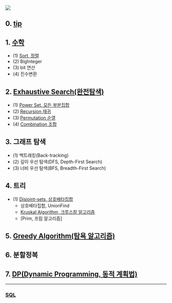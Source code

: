 ![](https://user-images.githubusercontent.com/30182987/58375588-4409f700-7f91-11e9-97e5-2b2f919f64cd.png)

## 0. [tip](https://github.com/kHeNoTbB/Algorithm/tree/master/tip)


## 1. [수학](https://github.com/kHeNoTbB/Algorithm/tree/master/Math)
* (1) [Sort, 정렬](https://github.com/kHeNoTbB/Algorithm/tree/master/Sort)
* (2) BigInteger
* (3) bit 연산
* (4) 진수변환

## 2. [Exhaustive Search(완전탐색)](https://github.com/kHeNoTbB/Algorithm/tree/master/Exhaustive%20Search)
* (1) [Power Set, 모든 부분집합](https://github.com/kHeNoTbB/Algorithm/blob/master/Exhaustive%20Search/(1)%20PowerSet.md)
* (2) [Recursion 재귀](https://github.com/kHeNoTbB/Algorithm/blob/master/Exhaustive%20Search/(2)%20Recursion%20%EC%9E%AC%EA%B7%80.md)
* (3) [Permutation 순열](https://github.com/kHeNoTbB/Algorithm/tree/master/Exhaustive%20Search/(3)%20Permutation%20%EC%88%9C%EC%97%B4)
* (4) [Combination 조합](https://github.com/kHeNoTbB/Algorithm/blob/master/Exhaustive%20Search/(4)%20Combination%20%EC%A1%B0%ED%95%A9.md)

## 3. 그래프 탐색
* (1) 백트래킹(Back-tracking)
* (2) 깊이 우선 탐색(DFS, Depth-First Search)
* (3) 너비 우선 탐색(BFS, Breadth-First Search)

## 4. 트리
* (1) [Disjoint-sets, 상호배타집합](https://github.com/kHeNoTbB/Algorithm/tree/master/Disjoint-sets)
   * 상호배타집합, UnionFind
   * [Kruskal Algorithm, 크루스칼 알고리즘](https://github.com/kHeNoTbB/Algorithm/tree/master/Kruskal%20Algorithm)
   * [Prim, 프림 알고리즘]

## 5. [Greedy Algorithm(탐욕 알고리즘)](https://github.com/kHeNoTbB/Algorithm/tree/master/Greedy)

## 6. 분할정복

## 7. [DP(Dynamic Programming, 동적 계획법)](https://github.com/kHeNoTbB/Algorithm/tree/master/DP) 


---

### [SQL](https://github.com/kHeNoTbB/Algorithm/tree/master/SQL)
